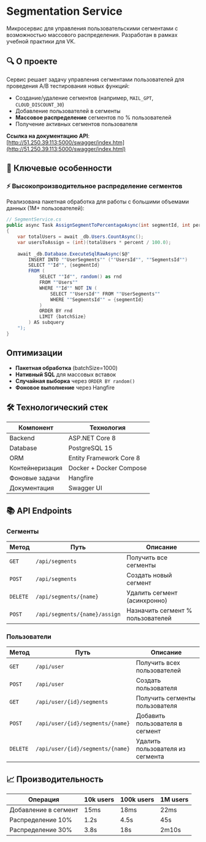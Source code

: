 # Segmentation Service

Микросервис для управления пользовательскими сегментами с возможностью массового распределения. Разработан в рамках учебной практики для VK.

## 🔍 О проекте

Сервис решает задачу управления сегментами пользователей для проведения A/B тестирования новых функций:
- Создание/удаление сегментов (например, `MAIL_GPT`, `CLOUD_DISCOUNT_30`)
- Добавление пользователей в сегменты
- **Массовое распределение** сегментов по % пользователей
- Получение активных сегментов пользователя

**Ссылка на документацию API**: [http://51.250.39.113:5000/swagger/index.htm](http://51.250.39.113:5000/swagger/index.html)

## 🌟 Ключевые особенности

### ⚡ Высокопроизводительное распределение сегментов
Реализована пакетная обработка для работы с большими объемами данных (1M+ пользователей):

```csharp
// SegmentService.cs
public async Task AssignSegmentToPercentageAsync(int segmentId, int percent, int batchSize = 1000)
{
    var totalUsers = await _db.Users.CountAsync();
    var usersToAssign = (int)(totalUsers * percent / 100.0);
    
    await _db.Database.ExecuteSqlRawAsync($@"
        INSERT INTO ""UserSegments"" (""UsersId"", ""SegmentsId"")
        SELECT ""Id"", {segmentId}
        FROM (
            SELECT ""Id"", random() as rnd
            FROM ""Users""
            WHERE ""Id"" NOT IN (
                SELECT ""UsersId"" FROM ""UserSegments"" 
                WHERE ""SegmentsId"" = {segmentId}
            )
            ORDER BY rnd
            LIMIT {batchSize}
        ) AS subquery
    ");
}
```
## Оптимизации

- **Пакетная обработка** (batchSize=1000)
- **Нативный SQL** для массовых вставок
- **Случайная выборка** через `ORDER BY random()`
- **Фоновое выполнение** через Hangfire

## 🛠 Технологический стек

| Компонент       | Технология         |
|-----------------|--------------------|
| Backend         | ASP.NET Core 8     |
| Database        | PostgreSQL 15      |
| ORM             | Entity Framework Core 8 |
| Контейнеризация | Docker + Docker Compose |
| Фоновые задачи  | Hangfire           |
| Документация    | Swagger UI         |

## 📚 API Endpoints

### Сегменты

| Метод   | Путь                          | Описание                               |
|---------|-------------------------------|----------------------------------------|
| `GET`   | `/api/segments`               | Получить все сегменты                 |
| `POST`  | `/api/segments`               | Создать новый сегмент                 |
| `DELETE`| `/api/segments/{name}`        | Удалить сегмент (асинхронно)          |
| `POST`  | `/api/segments/{name}/assign` | Назначить сегмент % пользователей     |

### Пользователи

| Метод   | Путь                              | Описание                               |
|---------|-----------------------------------|----------------------------------------|
| `GET`   | `/api/user`                       | Получить всех пользователей           |
| `POST`  | `/api/user`                       | Создать пользователя                  |
| `GET`   | `/api/user/{id}/segments`         | Получить сегменты пользователя        |
| `POST`  | `/api/user/{id}/segments/{name}`  | Добавить пользователя в сегмент       |
| `DELETE`| `/api/user/{id}/segments/{name}`  | Удалить пользователя из сегмента      |

## 📈 Производительность

| Операция               | 10k users | 100k users | 1M users |
|------------------------|----------|-----------|---------|
| Добавление в сегмент   | 15ms     | 18ms      | 22ms    |
| Распределение 10%      | 1.2s     | 4.5s      | 45s     |
| Распределение 30%      | 3.8s     | 18s       | 2m10s   |
